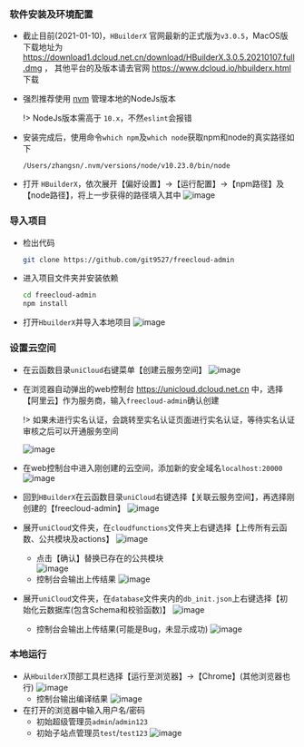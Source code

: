 ### 软件安装及环境配置
- 截止目前(2021-01-10)，`HBuilderX` 官网最新的正式版为`v3.0.5`，MacOS版下载地址为 https://download1.dcloud.net.cn/download/HBuilderX.3.0.5.20210107.full.dmg ， 其他平台的及版本请去官网 https://www.dcloud.io/hbuilderx.html 下载
- 强烈推荐使用 [nvm](https://github.com/nvm-sh/nvm) 管理本地的NodeJs版本

  !> NodeJs版本需高于 `10.x`，不然`eslint`会报错

- 安装完成后，使用命令`which npm`及`which node`获取npm和node的真实路径如下
    ```
    /Users/zhangsn/.nvm/versions/node/v10.23.0/bin/node
    ```
- 打开 `HBuilderX`，依次展开【偏好设置】->【运行配置】->【npm路径】及【node路径】，将上一步获得的路径填入其中
  ![image](../../static/image/admin/setup/node-settings.png)

### 导入项目
- 检出代码
  ```bash
  git clone https://github.com/git9527/freecloud-admin
  ```
- 进入项目文件夹并安装依赖
  ```bash
  cd freecloud-admin
  npm install
  ```
- 打开`HbuilderX`并导入本地项目
  ![image](../../static/image/admin/setup/import-project.png)
### 设置云空间
- 在云函数目录`uniCloud`右键菜单【创建云服务空间】
  ![image](../../static/image/admin/setup/create-cloud-space.png)
- 在浏览器自动弹出的web控制台 https://unicloud.dcloud.net.cn 中，选择【阿里云】作为服务商，输入`freecloud-admin`确认创建  
  
  !> 如果未进行实名认证，会跳转至实名认证页面进行实名认证，等待实名认证审核之后可以开通服务空间
  
  ![image](../../static/image/admin/setup/aliyun-space.png)
- 在web控制台中进入刚创建的云空间，添加新的安全域名`localhost:20000`
  ![image](../../static/image/admin/setup/safe-domain.png)
- 回到`HBuilderX`在云函数目录`uniCloud`右键选择【关联云服务空间】，再选择刚创建的【freecloud-admin】
  ![image](../../static/image/admin/setup/link-space.png)
- 展开`uniCloud`文件夹，在`cloudfunctions`文件夹上右键选择【上传所有云函数、公共模块及actions】
  ![image](../../static/image/admin/setup/upload-funs.png)
  - 点击【确认】替换已存在的公共模块  
  ![image](../../static/image/admin/setup/confirm-replace.png)
  - 控制台会输出上传结果
  ![image](../../static/image/admin/setup/upload-funs-result.png)
- 展开`uniCloud`文件夹，在`database`文件夹内的`db_init.json`上右键选择【初始化云数据库(包含Schema和校验函数)】
  ![image](../../static/image/admin/setup/init-database.png)
  - 控制台会输出上传结果(可能是Bug，未显示成功)
  ![image](../../static/image/admin/setup/init-database-result.png)
### 本地运行
- 从`HbuilderX`顶部工具栏选择【运行至浏览器】->【Chrome】(其他浏览器也行)
  ![image](../../static/image/admin/local-dev/run-to-chrome.png)
  - 控制台输出编译结果
  ![image](../../static/image/admin/local-dev/compile-success.png)
- 在打开的浏览器中输入用户名/密码
  - 初始超级管理员`admin`/`admin123`
  - 初始子站点管理员`test`/`test123`
  ![image](../../static/image/admin/local-dev/login.png)

  
